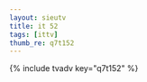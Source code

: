 ```yaml
--- 
layout: sieutv
title: it 52
tags: [ittv]
thumb_re: q7t152
---
```

{% include tvadv key="q7t152" %} 
